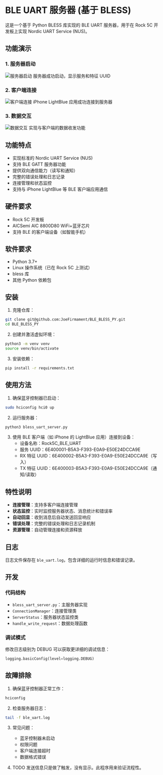 # BLE UART 服务器 (基于 BLESS)

这是一个基于 Python BLESS 库实现的 BLE UART 服务器，用于在 Rock 5C 开发板上实现 Nordic UART Service (NUS)。

## 功能演示

### 1. 服务器启动
![服务器启动](image.png)
服务器成功启动，显示服务和特征 UUID

### 2. 客户端连接
![客户端连接](image%20copy.png)
iPhone LightBlue 应用成功连接到服务器

### 3. 数据交互
![数据交互](image%20copy%202.png)
实现与客户端的数据收发功能

## 功能特点

- 实现标准的 Nordic UART Service (NUS)
- 支持 BLE GATT 服务器功能
- 提供双向通信能力（读写和通知）
- 完整的错误处理和日志记录
- 连接管理和状态监控
- 支持与 iPhone LightBlue 等 BLE 客户端应用通信

## 硬件要求

- Rock 5C 开发板
- AICSemi AIC 8800D80 WiFi+蓝牙芯片
- 支持 BLE 的客户端设备（如智能手机）

## 软件要求

- Python 3.7+
- Linux 操作系统（已在 Rock 5C 上测试）
- bless 库
- 其他 Python 依赖包

## 安装

1. 克隆仓库：
```bash
git clone git@github.com:JoeFirmament/BLE_BLESS_PY.git
cd BLE_BLESS_PY
```

2. 创建并激活虚拟环境：
```bash
python3 -m venv venv
source venv/bin/activate
```

3. 安装依赖：
```bash
pip install -r requirements.txt
```

## 使用方法

1. 确保蓝牙控制器已启动：
```bash
sudo hciconfig hci0 up
```

2. 运行服务器：
```bash
python3 bless_uart_server.py
```

3. 使用 BLE 客户端（如 iPhone 的 LightBlue 应用）连接到设备：
   - 设备名称：Rock5C_BLE_UART
   - 服务 UUID：6E400001-B5A3-F393-E0A9-E50E24DCCA9E
   - RX 特征 UUID：6E400002-B5A3-F393-E0A9-E50E24DCCA9E（写入）
   - TX 特征 UUID：6E400003-B5A3-F393-E0A9-E50E24DCCA9E（通知/读取）

## 特性说明

- **连接管理**：支持多客户端连接管理
- **状态监控**：实时监控服务器状态、消息统计和错误率
- **自动回显**：收到消息后自动发送回显响应
- **错误处理**：完整的错误处理和日志记录机制
- **资源管理**：自动管理连接和资源释放

## 日志

日志文件保存在 `ble_uart.log`，包含详细的运行时信息和错误记录。

## 开发

### 代码结构

- `bless_uart_server.py`：主服务器实现
- `ConnectionManager`：连接管理类
- `ServerStatus`：服务器状态监控类
- `handle_write_request`：数据处理函数

### 调试模式

修改日志级别为 DEBUG 可以获取更详细的调试信息：

```python
logging.basicConfig(level=logging.DEBUG)
```

## 故障排除

1. 确保蓝牙控制器正常工作：
```bash
hciconfig
```

2. 检查服务器日志：
```bash
tail -f ble_uart.log
```

3. 常见问题：
   - 蓝牙控制器未启动
   - 权限问题
   - 客户端连接超时
   - 数据格式错误

4. TODO  发送信息只是做了触发，没有显示。此程序用来验证流程性。
